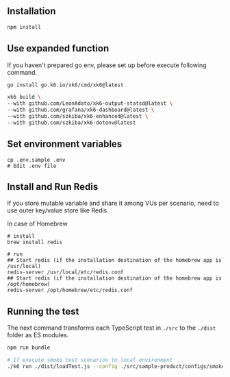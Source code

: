## Installation

```bash
npm install
```

## Use expanded function

If you haven't prepared go env, please set up before execute following command.

```bash
go install go.k6.io/xk6/cmd/xk6@latest
```

```bash
xk6 build \
--with github.com/LeonAdato/xk6-output-statsd@latest \
--with github.com/grafana/xk6-dashboard@latest \
--with github.com/szkiba/xk6-enhanced@latest \
--with github.com/szkiba/xk6-dotenv@latest
```

## Set environment variables

```
cp .env.sample .env
# Edit .env file
```

## Install and Run Redis

If you store mutable variable and share it among VUs per scenario, need to use outer key/value store like Redis.

In case of Homebrew

```
# install
brew install redis

# run
## Start redis (if the installation destination of the homebrew app is /usr/local)
redis-server /usr/local/etc/redis.conf
## Start redis (if the installation destination of the homebrew app is /opt/homebrew)
redis-server /opt/homebrew/etc/redis.conf
```

## Running the test

The next command transforms each TypeScript test in `./src` to the `./dist` folder as ES modules.

```bash
npm run bundle
```

```bash
# If execute smoke test scenarios to local environment
./k6 run ./dist/loadTest.js --config ./src/sample-product/configs/smoke.json -e ENV=local
```
